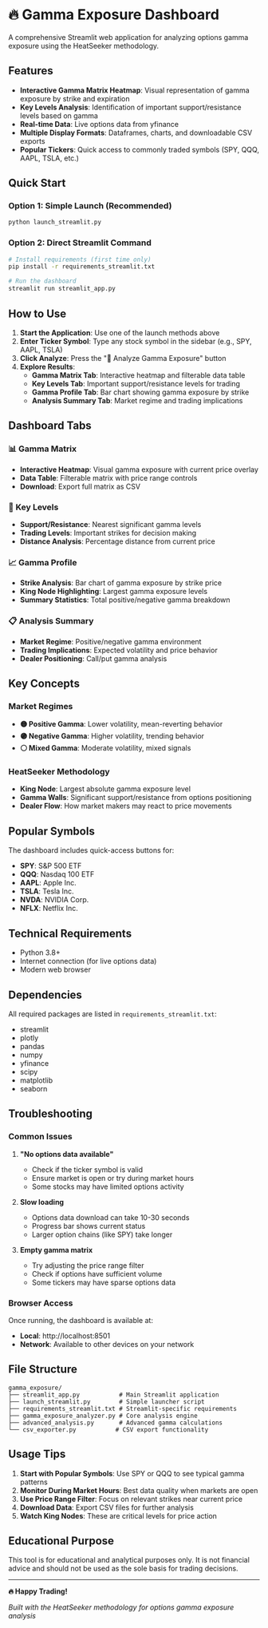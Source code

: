 # 🔥 Gamma Exposure Dashboard

A comprehensive Streamlit web application for analyzing options gamma exposure using the HeatSeeker methodology.

## Features

- **Interactive Gamma Matrix Heatmap**: Visual representation of gamma exposure by strike and expiration
- **Key Levels Analysis**: Identification of important support/resistance levels based on gamma
- **Real-time Data**: Live options data from yfinance
- **Multiple Display Formats**: Dataframes, charts, and downloadable CSV exports
- **Popular Tickers**: Quick access to commonly traded symbols (SPY, QQQ, AAPL, TSLA, etc.)

## Quick Start

### Option 1: Simple Launch (Recommended)
```bash
python launch_streamlit.py
```

### Option 2: Direct Streamlit Command
```bash
# Install requirements (first time only)
pip install -r requirements_streamlit.txt

# Run the dashboard
streamlit run streamlit_app.py
```

## How to Use

1. **Start the Application**: Use one of the launch methods above
2. **Enter Ticker Symbol**: Type any stock symbol in the sidebar (e.g., SPY, AAPL, TSLA)
3. **Click Analyze**: Press the "🚀 Analyze Gamma Exposure" button
4. **Explore Results**: 
   - **Gamma Matrix Tab**: Interactive heatmap and filterable data table
   - **Key Levels Tab**: Important support/resistance levels for trading
   - **Gamma Profile Tab**: Bar chart showing gamma exposure by strike
   - **Analysis Summary Tab**: Market regime and trading implications

## Dashboard Tabs

### 📊 Gamma Matrix
- **Interactive Heatmap**: Visual gamma exposure with current price overlay
- **Data Table**: Filterable matrix with price range controls
- **Download**: Export full matrix as CSV

### 🎯 Key Levels
- **Support/Resistance**: Nearest significant gamma levels
- **Trading Levels**: Important strikes for decision making
- **Distance Analysis**: Percentage distance from current price

### 📈 Gamma Profile
- **Strike Analysis**: Bar chart of gamma exposure by strike price
- **King Node Highlighting**: Largest gamma exposure levels
- **Summary Statistics**: Total positive/negative gamma breakdown

### 📋 Analysis Summary
- **Market Regime**: Positive/negative gamma environment
- **Trading Implications**: Expected volatility and price behavior
- **Dealer Positioning**: Call/put gamma analysis

## Key Concepts

### Market Regimes
- **🟡 Positive Gamma**: Lower volatility, mean-reverting behavior
- **🟣 Negative Gamma**: Higher volatility, trending behavior
- **⚪ Mixed Gamma**: Moderate volatility, mixed signals

### HeatSeeker Methodology
- **King Node**: Largest absolute gamma exposure level
- **Gamma Walls**: Significant support/resistance from options positioning
- **Dealer Flow**: How market makers may react to price movements

## Popular Symbols

The dashboard includes quick-access buttons for:
- **SPY**: S&P 500 ETF
- **QQQ**: Nasdaq 100 ETF  
- **AAPL**: Apple Inc.
- **TSLA**: Tesla Inc.
- **NVDA**: NVIDIA Corp.
- **NFLX**: Netflix Inc.

## Technical Requirements

- Python 3.8+
- Internet connection (for live options data)
- Modern web browser

## Dependencies

All required packages are listed in `requirements_streamlit.txt`:
- streamlit
- plotly
- pandas
- numpy
- yfinance
- scipy
- matplotlib
- seaborn

## Troubleshooting

### Common Issues

1. **"No options data available"**
   - Check if the ticker symbol is valid
   - Ensure market is open or try during market hours
   - Some stocks may have limited options activity

2. **Slow loading**
   - Options data download can take 10-30 seconds
   - Progress bar shows current status
   - Larger option chains (like SPY) take longer

3. **Empty gamma matrix**
   - Try adjusting the price range filter
   - Check if options have sufficient volume
   - Some tickers may have sparse options data

### Browser Access

Once running, the dashboard is available at:
- **Local**: http://localhost:8501
- **Network**: Available to other devices on your network

## File Structure

```
gamma_exposure/
├── streamlit_app.py           # Main Streamlit application
├── launch_streamlit.py        # Simple launcher script
├── requirements_streamlit.txt # Streamlit-specific requirements
├── gamma_exposure_analyzer.py # Core analysis engine
├── advanced_analysis.py       # Advanced gamma calculations
└── csv_exporter.py           # CSV export functionality
```

## Usage Tips

1. **Start with Popular Symbols**: Use SPY or QQQ to see typical gamma patterns
2. **Monitor During Market Hours**: Best data quality when markets are open
3. **Use Price Range Filter**: Focus on relevant strikes near current price
4. **Download Data**: Export CSV files for further analysis
5. **Watch King Nodes**: These are critical levels for price action

## Educational Purpose

This tool is for educational and analytical purposes only. It is not financial advice and should not be used as the sole basis for trading decisions.

---

**🔥 Happy Trading!** 

*Built with the HeatSeeker methodology for options gamma exposure analysis*